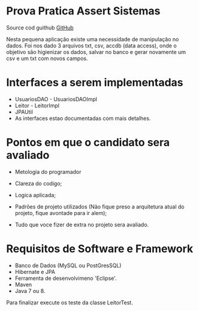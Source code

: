 Prova Pratica Assert Sistemas
==================================

Source cod guithub [GitHub](https://github.com/JadersonBerti/prova-pratica-assert.git)

 Nesta pequena aplicação existe uma necessidade de manipulação no dados.
 Foi nos dado 3 arquivos txt, csv, accdb (data access), onde o objetivo são higienizar os dados, 
 salvar no banco e  gerar novamente um csv e um txt com novos campos.
 
Interfaces a serem implementadas
====================================

  - UsuariosDAO - UsuariosDAOImpl
  - Leitor - LeitorImpl
  - JPAUtil
  - As interfaces estao documentadas com mais detalhes.

Pontos em que o candidato sera avaliado
==========================================

 - Metologia do programador

 - Clareza do codigo;

 - Logica aplicada; 

 - Padrões de projeto utilizados (Não fique preso a arquitetura atual do projeto, fique avontade para ir alem);
 
 - Tudo que voce fizer de extra no projeto sera avaliado.
 
Requisitos de Software e Framework
==================

 - Banco de Dados (MySQL ou PostGresSQL)  
 - Hibernate e JPA
 - Ferramenta de desenvolvimeno 'Eclipse'.
 - Maven
 - Java 7 ou 8.
 
 Para finalizar execute os teste da classe LeitorTest.  

  

  
  
  
